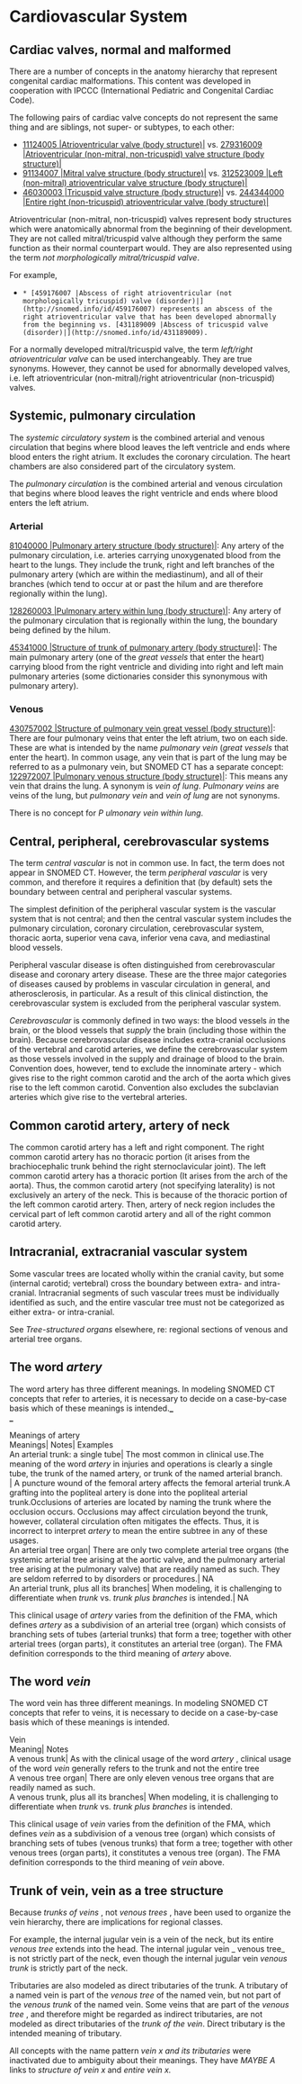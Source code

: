 # Cardiovascular System

## Cardiac valves, normal and malformed

There are a number of concepts in the anatomy hierarchy that represent congenital cardiac malformations. This content was developed in cooperation with IPCCC (International Pediatric and Congenital Cardiac Code).

The following pairs of cardiac valve concepts do not represent the same thing and are siblings, not super- or subtypes, to each other:

  * [11124005 |Atrioventricular valve (body structure)|](http://snomed.info/id/11124005) vs. [ 279316009 |Atrioventricular (non-mitral, non-tricuspid) valve structure (body structure)|](http://snomed.info/id/279316009)
  * [91134007 |Mitral valve structure (body structure)|](http://snomed.info/id/91134007) vs. [ 312523009 |Left (non-mitral) atrioventricular valve structure (body structure)|](http://snomed.info/id/312523009)
  * [46030003 |Tricuspid valve structure (body structure)|](http://snomed.info/id/46030003) vs. [244344000 |Entire right (non-tricuspid) atrioventricular valve (body structure)|](http://snomed.info/id/244344000)

Atrioventricular (non-mitral, non-tricuspid) valves represent body structures which were anatomically abnormal from the beginning of their development. They are not called mitral/tricuspid valve although they perform the same function as their normal counterpart would. They are also represented using the term  _not morphologically mitral/tricuspid valve_.

For example,

  *     * [459176007 |Abscess of right atrioventricular (not morphologically tricuspid) valve (disorder)|](http://snomed.info/id/459176007) represents an abscess of the right atrioventricular valve that has been developed abnormally from the beginning vs. [431189009 |Abscess of tricuspid valve (disorder)|](http://snomed.info/id/431189009).

For a normally developed mitral/tricuspid valve, the term  _left/right atrioventricular valve_ can be used interchangeably. They are true synonyms. However, they cannot be used for abnormally developed valves, i.e. left atrioventricular (non-mitral)/right atrioventricular (non-tricuspid) valves.

## Systemic, pulmonary circulation

The  _systemic circulatory system_ is the combined arterial and venous circulation that begins where blood leaves the left ventricle and ends where blood enters the right atrium. It excludes the coronary circulation. The heart chambers are also considered part of the circulatory system.

The  _pulmonary circulation_ is the combined arterial and venous circulation that begins where blood leaves the right ventricle and ends where blood enters the left atrium.

### Arterial

[81040000 |Pulmonary artery structure (body structure)|](http://snomed.info/id/81040000): Any artery of the pulmonary circulation, i.e. arteries carrying unoxygenated blood from the heart to the lungs. They include the trunk, right and left branches of the pulmonary artery (which are within the mediastinum), and all of their branches (which tend to occur at or past the hilum and are therefore regionally within the lung).

[128260003 |Pulmonary artery within lung (body structure)|](http://snomed.info/id/128260003): Any artery of the pulmonary circulation that is regionally within the lung, the boundary being defined by the hilum.

[45341000 |Structure of trunk of pulmonary artery (body structure)|](http://snomed.info/id/45341000): The main pulmonary artery (one of the  _great vessels_ that enter the heart) carrying blood from the right ventricle and dividing into right and left main pulmonary arteries (some dictionaries consider this synonymous with pulmonary artery). 

### Venous

[430757002 |Structure of pulmonary vein great vessel (body structure)|](http://snomed.info/id/430757002): There are four pulmonary veins that enter the left atrium, two on each side. These are what is intended by the name _pulmonary vein_ (_great vessels_ that enter the heart). In common usage, any vein that is part of the lung may be referred to as a pulmonary vein, but SNOMED CT has a separate concept: [122972007 |Pulmonary venous structure (body structure)|](http://snomed.info/id/122972007): This means any vein that drains the lung. A synonym is  _vein of lung_.   _Pulmonary veins_ are veins of the lung, but  _pulmonary vein_ and  _vein of lung_ are not synonyms.

There is no concept for  _P_ _ulmonary vein within lung_.

## Central, peripheral, cerebrovascular systems

The term  _central vascular_ is not in common use. In fact, the term does not appear in SNOMED CT. However, the term  _peripheral vascular_ is very common, and therefore it requires a definition that (by default) sets the boundary between central and peripheral vascular systems.

The simplest definition of the peripheral vascular system is the vascular system that is not central; and then the central vascular system includes the pulmonary circulation, coronary circulation, cerebrovascular system, thoracic aorta, superior vena cava, inferior vena cava, and mediastinal blood vessels.

Peripheral vascular disease is often distinguished from cerebrovascular disease and coronary artery disease. These are the three major categories of diseases caused by problems in vascular circulation in general, and atherosclerosis, in particular. As a result of this clinical distinction, the cerebrovascular system is excluded from the peripheral vascular system.

_Cerebrovascular_ is commonly defined in two ways: the blood vessels  _in_ the brain, or the blood vessels that  _supply_ the brain (including those within the brain). Because cerebrovascular disease includes extra-cranial occlusions of the vertebral and carotid arteries, we define the cerebrovascular system as those vessels involved in the supply and drainage of blood to the brain. Convention does, however, tend to exclude the innominate artery - which gives rise to the right common carotid and the arch of the aorta which gives rise to the left common carotid. Convention also excludes the subclavian arteries which give rise to the vertebral arteries.

## Common carotid artery, artery of neck

The common carotid artery has a left and right component. The right common carotid artery has no thoracic portion (it arises from the brachiocephalic trunk behind the right sternoclavicular joint). The left common carotid artery has a thoracic portion (It arises from the arch of the aorta). Thus, the common carotid artery (not specifying laterality) is not exclusively an artery of the neck. This is because of the thoracic portion of the left common carotid artery. Then, artery of neck region includes the cervical part of left common carotid artery and all of the right common carotid artery.

## Intracranial, extracranial vascular system

Some vascular trees are located wholly within the cranial cavity, but some (internal carotid; vertebral) cross the boundary between extra- and intra-cranial. Intracranial segments of such vascular trees must be individually identified as such, and the entire vascular tree must not be categorized as either extra- or intra-cranial.

See _Tree-structured organs_ elsewhere, re: regional sections of venous and arterial tree organs.

## The word  _artery_

The word artery has three different meanings. In modeling SNOMED CT concepts that refer to arteries, it is necessary to decide on a case-by-case basis which of these meanings is intended.**_  
_**

Meanings of artery  
Meanings| Notes| Examples  
An arterial trunk: a single tube| The most common in clinical use.The meaning of the word  _artery_ in injuries and operations is clearly a single tube, the trunk of the named artery, or trunk of the named arterial branch.  
| A puncture wound of the femoral artery affects the femoral arterial trunk.A grafting into the popliteal artery is done into the popliteal arterial trunk.Occlusions of arteries are located by naming the trunk where the occlusion occurs. Occlusions may affect circulation beyond the trunk, however, collateral circulation often mitigates the effects. Thus, it is incorrect to interpret  _artery_ to mean the entire subtree in any of these usages.  
An arterial tree organ| There are only two complete arterial tree organs (the systemic arterial tree arising at the aortic valve, and the pulmonary arterial tree arising at the pulmonary valve) that are readily named as such. They are seldom referred to by disorders or procedures.| NA  
An arterial trunk, plus all its branches| When modeling, it is challenging to differentiate when  _trunk_ vs.  _trunk plus branches_ is intended.| NA  
  
This clinical usage of  _artery_ varies from the definition of the FMA, which defines  _artery_ as a subdivision of an arterial tree (organ) which consists of branching sets of tubes (arterial trunks) that form a tree; together with other arterial trees (organ parts), it constitutes an arterial tree (organ). The FMA definition corresponds to the third meaning of  _artery_ above.

## The word  _vein_

The word vein has three different meanings. In modeling SNOMED CT concepts that refer to veins, it is necessary to decide on a case-by-case basis which of these meanings is intended.

Vein  
Meaning| Notes  
A venous trunk| As with the clinical usage of the word  _artery_ , clinical usage of the word  _vein_ generally refers to the trunk and not the entire tree  
A venous tree organ| There are only eleven venous tree organs that are readily named as such.  
A venous trunk, plus all its branches| When modeling, it is challenging to differentiate when  _trunk_ vs.  _trunk plus branches_ is intended.  
  
This clinical usage of  _vein_ varies from the definition of the FMA, which defines  _vein_ as a subdivision of a venous tree (organ) which consists of branching sets of tubes (venous trunks) that form a tree; together with other venous trees (organ parts), it constitutes a venous tree (organ). The FMA definition corresponds to the third meaning of  _vein_ above.

## Trunk of vein, vein as a tree structure

Because  _trunks of veins_ , not  _venous trees_ , have been used to organize the vein hierarchy, there are implications for regional classes.

For example, the internal jugular vein is a vein of the neck, but its entire  _venous tree_ extends into the head. The internal jugular vein _ venous tree_ is not strictly part of the neck, even though the internal jugular vein  _venous trunk_ is strictly part of the neck.

Tributaries are also modeled as direct tributaries of the trunk. A tributary of a named vein is part of the  _venous tree_ of the named vein, but not part of the  _venous trunk_ of the named vein. Some veins that are part of the  _venous tree_ , and therefore might be regarded as indirect tributaries, are not modeled as direct tributaries of the  _trunk of the vein_. Direct tributary is the intended meaning of tributary.

All concepts with the name pattern  _vein x and its tributaries_ were inactivated due to ambiguity about their meanings. They have  _MAYBE A_ links to  _structure of vein x_ and  _entire vein x._

  

  


